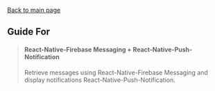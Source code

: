 [Back to main page](../readme.md)

## Guide For

> #### React-Native-Firebase Messaging + React-Native-Push-Notification
> Retrieve messages using React-Native-Firebase Messaging and display notifications React-Native-Push-Notification.